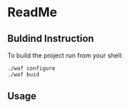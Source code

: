 # ReadMe

## Buldind Instruction

To build the project run from your shell:

```shell
./waf configure
./waf buid
```

## Usage
